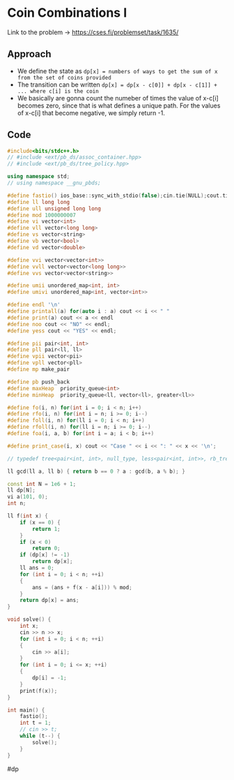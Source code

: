 # Coin Combinations I

Link to the problem -> https://cses.fi/problemset/task/1635/

## Approach
- We define the state as `dp[x] = numbers of ways to get the sum of x from the set of coins provided`
- The transition can be written `dp[x] = dp[x - c[0]] + dp[x - c[1]] + ... where c[i] is the coin`
- We basically are gonna count the numeber of times the value of x-c[i] becomes zero, since that is what defines a unique path. For the values of x-c[i] that become negative, we simply return -1.

## Code
```cpp
#include<bits/stdc++.h>
// #include <ext/pb_ds/assoc_container.hpp>
// #include <ext/pb_ds/tree_policy.hpp>

using namespace std;
// using namespace __gnu_pbds;

#define fastio() ios_base::sync_with_stdio(false);cin.tie(NULL);cout.tie(NULL)
#define ll long long
#define ull unsigned long long
#define mod 1000000007
#define vi vector<int>
#define vll vector<long long>
#define vs vector<string>
#define vb vector<bool>
#define vd vector<double>

#define vvi vector<vector<int>>
#define vvll vector<vector<long long>>
#define vvs vector<vector<string>>

#define umii unordered_map<int, int>
#define umivi unordered_map<int, vector<int>>

#define endl '\n'
#define printall(a) for(auto i : a) cout << i << " "
#define print(a) cout << a << endl
#define noo cout << "NO" << endl;
#define yess cout << "YES" << endl;

#define pii pair<int, int>
#define pll pair<ll, ll>
#define vpii vector<pii>
#define vpll vector<pll>
#define mp make_pair

#define pb push_back
#define maxHeap  priority_queue<int>
#define minHeap  priority_queue<ll, vector<ll>, greater<ll>>

#define fo(i, n) for(int i = 0; i < n; i++)
#define rfo(i, n) for(int i = n; i >= 0; i--)
#define foll(i, n) for(ll i = 0; i < n; i++)
#define rfoll(i, n) for(ll i = n; i >= 0; i--)
#define foa(i, a, b) for(int i = a; i < b; i++)

#define print_case(i, x) cout << "Case " << i << ": " << x << '\n';

// typedef tree<pair<int, int>, null_type, less<pair<int, int>>, rb_tree_tag, tree_order_statistics_node_update> pbds;

ll gcd(ll a, ll b) { return b == 0 ? a : gcd(b, a % b); }

const int N = 1e6 + 1;
ll dp[N];
vi a(101, 0);
int n;

ll f(int x) {
	if (x == 0) {
		return 1;
	}
	if (x < 0)
		return 0;
	if (dp[x] != -1)
		return dp[x];
	ll ans = 0;
	for (int i = 0; i < n; ++i)
	{
		ans = (ans + f(x - a[i])) % mod;
	}
	return dp[x] = ans;
}

void solve() {
	int x;
	cin >> n >> x;
	for (int i = 0; i < n; ++i)
	{
		cin >> a[i];
	}
	for (int i = 0; i <= x; ++i)
	{
		dp[i] = -1;
	}
	print(f(x));
}

int main() {
	fastio();
	int t = 1;
	// cin >> t;
	while (t--) {
		solve();
	}
}
```
#dp 
